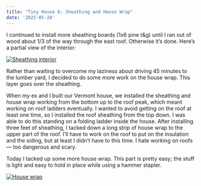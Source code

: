 ```yaml
---
title: "Tiny House 6: Sheathing and House Wrap"
date: '2025-05-28'
---
```


I continued to install more sheathing boards (1x6 pine t&g) until I
ran out of wood about 1/3 of the way through the east roof. Otherwise
it’s done. Here’s a partial view of the interior:

<!--more-->

[![Sheathing interior](/gallery/tiny-house/IMG_20250528_153428_348_hu_80338321095a4e49.jpg)](/gallery/tiny-house/IMG_20250528_153428_348.jpg)

Rather than waiting to overcome my laziness about driving 45 minutes
to the lumber yard, I decided to do some more work on the house wrap.
This layer goes over the sheathing.

When my ex and I built our Vermont house, we installed the sheathing
and house wrap working from the bottom up to the roof peak, which
meant working on roof ladders eventually. I wanted to avoid getting on
the roof at least one time, so I installed the roof sheathing from the
top down. I was able to do this standing on a folding ladder inside
the house. After installing three feet of sheathing, I tacked down a
long strip of house wrap to the upper part of the roof. I’ll have to
work on the roof to put on the insulation and the siding, but at least
I didn’t have to this time. I hate working on roofs — too dangerous
and scary.

Today I tacked up some more house wrap. This part is pretty easy; the
stuff is light and easy to hold in place while using a hammer stapler.

[![House wrap](/gallery/tiny-house/IMG_20250528_153452_521_hu_dcb3174eab1adaf8.jpg)](/gallery/tiny-house/IMG_20250528_153452_521.jpg)

